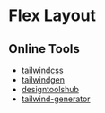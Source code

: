 # Flex Layout

## Online Tools

- [tailwindcss](https://v1.tailwindcss.com/components/flexbox-grids)
- [tailwindgen](https://www.tailwindgen.com/)
- [designtoolshub](https://www.designtoolshub.com/tailwind-css/flexbox-generator)
- [tailwind-generator](https://tailwind-generator.com/generators)
